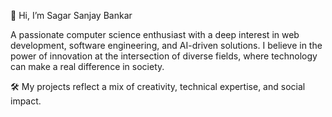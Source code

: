 👋 Hi, I’m Sagar Sanjay Bankar

A passionate computer science enthusiast with a deep interest in web development, software engineering, and AI-driven solutions. I believe in the power of innovation at the intersection of diverse fields, where technology can make a real difference in society.

🛠️ My projects reflect a mix of creativity, technical expertise, and social impact.
